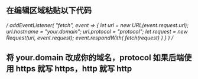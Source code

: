 ## 在编辑区域粘贴以下代码

*/ 
addEventListener(
    "fetch", event => {
        let url = new URL(event.request.url);
        url.hostname = "your.domain";
        url.protocol = "protocol";
        let request = new Request(url, event.request);
        event.respondWith(
            fetch(request)
        )
    }
)
/*
## 将 your.domain 改成你的域名，protocol 如果后端使用 https 就写 https，http 就写 http
